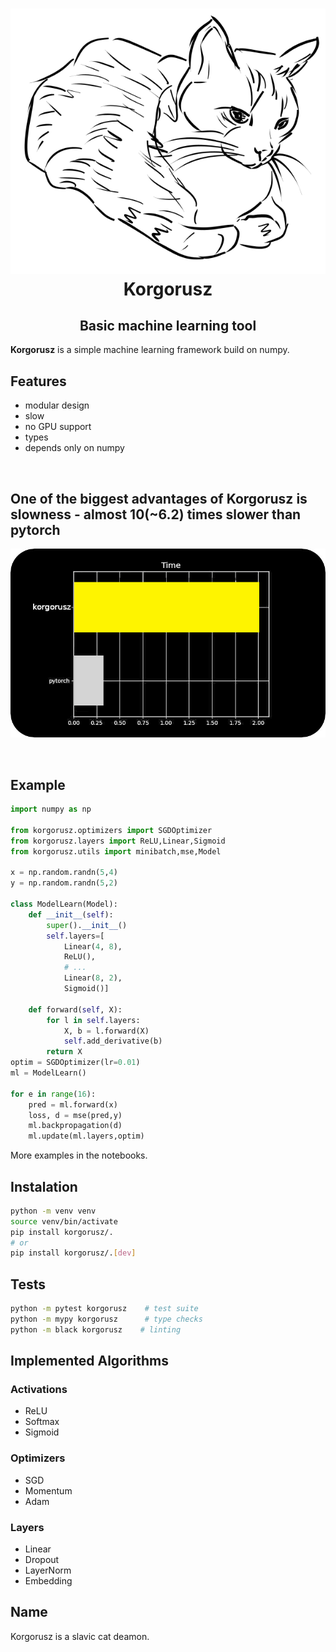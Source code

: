 <h1 align="center"><img src="./data/korgorusz_cat.svg" alt="hmmm"><br>Korgorusz<h2 align="center">Basic machine learning tool</h2></h1>

<b>Korgorusz</b> is a simple machine learning framework build on numpy.

## Features
* modular design
* slow
* no GPU support
* types
* depends only on numpy

<br>


## One of the biggest advantages of Korgorusz is slowness - almost 10(~6.2) times slower than pytorch
![plot time](./data/plot_bar.png)


<br>


## Example
```python
import numpy as np

from korgorusz.optimizers import SGDOptimizer
from korgorusz.layers import ReLU,Linear,Sigmoid
from korgorusz.utils import minibatch,mse,Model

x = np.random.randn(5,4)
y = np.random.randn(5,2)

class ModelLearn(Model):
    def __init__(self):
        super().__init__()
        self.layers=[
            Linear(4, 8),
            ReLU(),
            # ...
            Linear(8, 2),
            Sigmoid()]

    def forward(self, X):
        for l in self.layers:
            X, b = l.forward(X)
            self.add_derivative(b)
        return X
optim = SGDOptimizer(lr=0.01)
ml = ModelLearn()

for e in range(16):
    pred = ml.forward(x)
    loss, d = mse(pred,y)
    ml.backpropagation(d)
    ml.update(ml.layers,optim)
```
More examples in the notebooks.


## Instalation
```bash
python -m venv venv
source venv/bin/activate
pip install korgorusz/.
# or
pip install korgorusz/.[dev]
```

## Tests
```bash
python -m pytest korgorusz    # test suite
python -m mypy korgorusz      # type checks
python -m black korgorusz    # linting
```

## Implemented Algorithms
### Activations
* ReLU
* Softmax
* Sigmoid

### Optimizers
* SGD
* Momentum
* Adam

### Layers
* Linear
* Dropout
* LayerNorm
* Embedding


## Name
Korgorusz is a slavic cat deamon.
